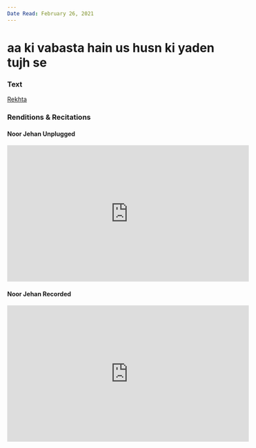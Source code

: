 ```yaml
---
Date Read: February 26, 2021
---
```


# aa ki vabasta hain us husn ki yaden tujh se

### Text
[Rekhta](https://www.rekhta.org/nazms/raqiib-se-aa-ki-vaabasta-hain-us-husn-kii-yaaden-tujh-se-faiz-ahmad-faiz-nazms?lang=ur)

### Renditions & Recitations

#### Noor Jehan Unplugged

<iframe width="560" height="315" src="https://www.youtube.com/embed/VDCxSq78qMw&feature=youtu.be" title="YouTube video player" frameborder="0" allow="accelerometer; autoplay; clipboard-write; encrypted-media; gyroscope; picture-in-picture" allowfullscreen></iframe>

#### Noor Jehan Recorded

<iframe width="560" height="315" src="https://www.youtube.com/embed/9QubDBps6ec&feature=youtu.be" title="YouTube video player" frameborder="0" allow="accelerometer; autoplay; clipboard-write; encrypted-media; gyroscope; picture-in-picture" allowfullscreen></iframe>

